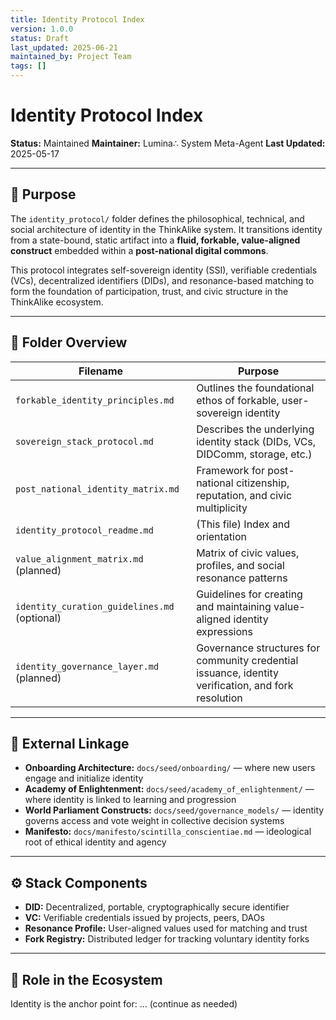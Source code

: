 ```yaml
---
title: Identity Protocol Index
version: 1.0.0
status: Draft
last_updated: 2025-06-21
maintained_by: Project Team
tags: []
---
```


# Identity Protocol Index

**Status:** Maintained
**Maintainer:** Lumina∴ System Meta-Agent
**Last Updated:** 2025-05-17

---

## 🧭 Purpose

The `identity_protocol/` folder defines the philosophical, technical, and social architecture of identity in the ThinkAlike system. It transitions identity from a state-bound, static artifact into a **fluid, forkable, value-aligned construct** embedded within a **post-national digital commons**.

This protocol integrates self-sovereign identity (SSI), verifiable credentials (VCs), decentralized identifiers (DIDs), and resonance-based matching to form the foundation of participation, trust, and civic structure in the ThinkAlike ecosystem.

---

## 📂 Folder Overview

| Filename | Purpose |
|----------|---------|
| `forkable_identity_principles.md` | Outlines the foundational ethos of forkable, user-sovereign identity |
| `sovereign_stack_protocol.md` | Describes the underlying identity stack (DIDs, VCs, DIDComm, storage, etc.) |
| `post_national_identity_matrix.md` | Framework for post-national citizenship, reputation, and civic multiplicity |
| `identity_protocol_readme.md` | (This file) Index and orientation |
| `value_alignment_matrix.md` (planned) | Matrix of civic values, profiles, and social resonance patterns |
| `identity_curation_guidelines.md` (optional) | Guidelines for creating and maintaining value-aligned identity expressions |
| `identity_governance_layer.md` (planned) | Governance structures for community credential issuance, identity verification, and fork resolution |

---

## 🔗 External Linkage

- **Onboarding Architecture:** `docs/seed/onboarding/` — where new users engage and initialize identity
- **Academy of Enlightenment:** `docs/seed/academy_of_enlightenment/` — where identity is linked to learning and progression
- **World Parliament Constructs:** `docs/seed/governance_models/` — identity governs access and vote weight in collective decision systems
- **Manifesto:** `docs/manifesto/scintilla_conscientiae.md` — ideological root of ethical identity and agency

---

## ⚙️ Stack Components

- **DID:** Decentralized, portable, cryptographically secure identifier
- **VC:** Verifiable credentials issued by projects, peers, DAOs
- **Resonance Profile:** User-aligned values used for matching and trust
- **Fork Registry:** Distributed ledger for tracking voluntary identity forks

---

## 🧩 Role in the Ecosystem

Identity is the anchor point for:
... (continue as needed)
